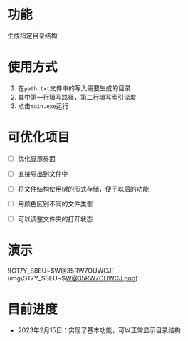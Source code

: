 # 功能

生成指定目录结构



# 使用方式

1. 在`path.txt`文件中的写入需要生成的目录
2. 其中第一行填写路径，第二行填写索引深度
3. 点击`main.exe`运行



# 可优化项目

- [ ] 优化显示界面

- [ ] 直接导出到文件中

- [ ] 将文件结构使用树的形式存储，便于以后的功能
- [ ] 用颜色区别不同的文件类型
- [ ] 可以调整文件夹的打开状态



# 演示

![GT7Y_S8EU~$W@35RW7OUWCJ](img\GT7Y_S8EU~$W@35RW7OUWCJ.png)



# 目前进度

- 2023年2月15日：实现了基本功能，可以正常显示目录结构